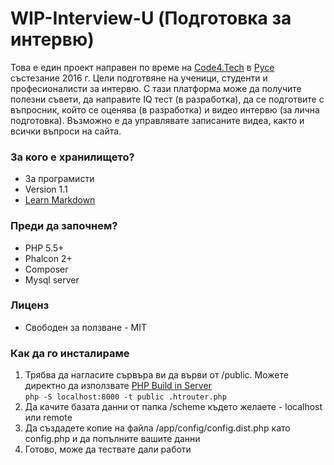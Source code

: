 # WIP-Interview-U (Подготовка за интервю) #

Това е един проект направен по време на [Code4.Tech](http://code4.tech) в [Русе](http://code4.tech/%D1%80%D1%83%D1%81%D0%B5/) състезание 2016 г. Цели подготвяне на ученици, студенти и професионалисти за интервю. 
С тази платформа може да получите полезни съвети, да направите IQ тест (в разработка), да се подготвите с въпросник, който се оценява (в разработка) и видео интервю (за лична подготовка).
Възможно е да управлявате записаните видеа, както и всички въпроси на сайта.

### За кого е хранилището? ###

* За програмисти
* Version 1.1
* [Learn Markdown](https://bitbucket.org/tutorials/markdowndemo)

### Преди да започнем? ###

* PHP 5.5+ 
* Phalcon 2+
* Composer
* Mysql server

### Лиценз ###

* Свободен за ползване - MIT

### Как да го инсталираме ###

1. Трябва да нагласите сървъра ви да върви от /public. Можете директно да използвате [PHP Build in Server](http://php.net/manual/en/features.commandline.webserver.php)     
``php -S localhost:8000 -t public .htrouter.php``    
2. Да качите базата данни от папка /scheme където желаете - localhost или remote
3. Да създадете копие на файла /app/config/config.dist.php като config.php и да попълните вашите данни
4. Готово, може да тествате дали работи
